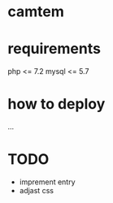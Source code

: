 # camtem


# requirements
php <= 7.2
mysql <= 5.7

# how to deploy
...

# TODO
* imprement entry 
* adjast css